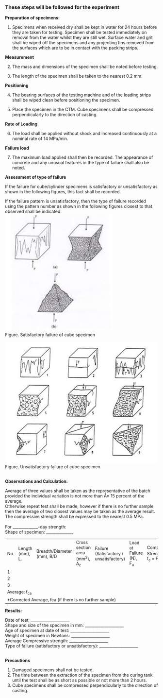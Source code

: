 ### These steps will be followed for the experiment

**Preparation of specimens:**

1. Specimens when received dry shall be kept in water for 24 hours before they are taken for testing. Specimen shall be tested immediately on removal from the water whilst they are still wet. Surface water and grit shall be wiped off the specimens and any projecting fins removed from the surfaces which are to be in contact with the packing strips.


**Measurement**

2. The mass and dimensions of the specimen shall be noted before testing.

3. The length of the specimen shall be taken to the nearest 0.2 mm.


**Positioning**

4. The bearing surfaces of the testing machine and of the loading strips shall be wiped clean before positioning the specimen.

5. Place the specimen in the CTM. Cube specimens shall be compressed perpendicularly to the direction of casting.


**Rate of Loading**

6. The load shall be applied without shock and increased continuously at a nominal rate of 14 MPa/min.


**Failure load**

7. The maximum load applied shall then be recorded. The appearance of concrete and any unusual features in the type of failure shall also be noted.


**Assessment of type of failure**

If the failure for cube/cylinder specimens is satisfactory or unsatisfactory as shown in the following figures, this fact shall be recorded.

If the failure pattern is unsatisfactory, then the type of failure recorded using the pattern number as shown in the following figures closest to that observed shall be indicated.
<br>
<img src="images/p1.png"/>
<br>
Figure. Satisfactory failure of cube specimen
<br><br>
<img src="images/p2.png"/>
<br>
Figure. Unsatisfactory failure of cube specimen<br><br>


**Observations and Calculation:**

Average of three values shall be taken as the representative of the batch provided the individual variation is not more than Â± 15 percent of the average.<br>
Otherwise repeat test shall be made, however if there is no further sample then the average of two closest values may be taken as the average result.<br>
The compressive strength shall be expressed to the nearest 0.5 MPa.<br><br>
For _____________-day strength:<br>
Shape of specimen:  ______________<br>

<table>
                 <tr>
                                <td>
                                         No.
                                </td>
                                 <td>
                                         Length (mm), L.
                                </td>
                                 <td>
                                         Breadth/Diameter (mm), B/D
                                </td>
                                 <td>
                                         Cross section area (mm<sup>2</sup>), A<sub>c</sub>
                                </td>
                                 <td>
                                         Failure (Satisfactory / unsatisfactory)
                                </td>
                                 <td>
                                         Load at Failure (N), F<sub>u</sub>
                                </td>
                               <td>
                                         Compressive Strength(N/mm<sup>2</sup>) f<sub>c</sub> = F<sub>u</sub>/A<sub>c</sub>
                                </td>
                                 <td>
                                         Check 0.85 f<sub>ca</sub>≤f<sub>c</sub>≤1.15f<sub>ca</sub>
                                </td>
                 </tr>
                 <tr>
                                <td>
                                         1
                                </td>
                                 <td>
                                </td>
                                 <td>
                                </td>
                                 <td>
                                </td>
                                 <td>
                                </td>
                                 <td>
                                </td>
                                 <td>
                                </td>
                                 <td>
                                </td>
                 </tr>
                 <tr>
                                <td>
                                         2
                                </td>
                                 <td>
                                </td>
                                 <td>
                                </td>
                                 <td>
                                </td>
                                 <td>
                                </td>
                                 <td>
                                </td>
                               <td>
                                </td>
                                 <td>
                                </td>
                 </tr>
                 <tr>
                                <td>
                                         3
                                </td>
                                 <td>
                                </td>
                                 <td>
                                </td>
                                 <td>
                                </td>
                                 <td>
                                </td>
                                 <td>
                                </td>
                               <td>
                                </td>
                                 <td>
                                </td>
                 </tr>
                 <tr>
                                <td colspan= 5>
                                         Average: f<sub>ca</sub>
                                </td>
                                 <td>
                                </td>
                                 <td>
                                </td>
                                 <td>
                                </td>
                 </tr>
                 <tr>
                                <td colspan= 6>
                                         *Corrected Average, fca (if there is no further sample)
                                </td>
                                 <td>
                                </td>
                                 <td>
                                </td>
                 </tr>
</table>

**Results:**

Date of test:   ____________________<br>
Shape and size of the specimen in mm:   ____________________<br>
Age of specimen at date of test:    ____________________<br>
Weight of specimen in Newtons:  ____________________<br>
Average Compressive strength:   ____________________<br>
Type of failure (satisfactory or unsatisfactory):   ____________________<br><br>

**Precautions**

1. Damaged specimens shall not be tested.<br>
2. The time between the extraction of the specimen from the curing tank until the test shall be as short as possible or not more than 2 hours.<br>
3. Cube specimens shall be compressed perpendicularly to the direction of casting.<br>

